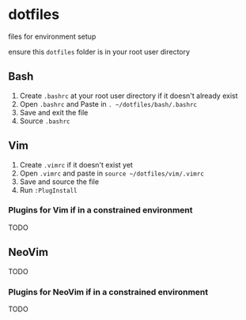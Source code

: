 # dotfiles
files for environment setup

ensure this `dotfiles` folder is in your root user directory

## Bash
1. Create `.bashrc` at your root user directory if it doesn't already exist
1. Open `.bashrc` and Paste in `. ~/dotfiles/bash/.bashrc`
1. Save and exit the file
1. Source `.bashrc`

## Vim
1. Create `.vimrc` if it doesn't exist yet
1. Open `.vimrc` and paste in `source ~/dotfiles/vim/.vimrc`
1. Save and source the file
1. Run `:PlugInstall`

### Plugins for Vim if in a constrained environment
TODO

## NeoVim
TODO

### Plugins for NeoVim if in a constrained environment
TODO
